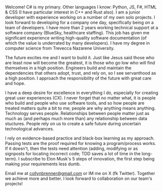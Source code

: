 Welcome! C# is my primary. Other languages I know: Python, JS, F#, HTML & CSS (I have particular interest in C++ and Rust also). I am a junior developer with experience working on a number of my own solo projects. I look forward to developing for a company one day, specifically being on a team of developers. I have more than 2 years working technical support at a software company (BlueSky, healthcare staffing). This job has given me significant experience writing high-quality software documentation (of which the value is underrated by many developers). I have my degree in computer science from Trevecca Nazarene University.

The future excites me and I want to build it. Just like Jesus said those who are least now will become the greatest, it is those who go low who will find themselves in a high position. Engineers build and maintain the dependencies that others adopt, trust, and rely on, so I see servanthood as a high position. I approach the responsibility of the future with great care and hope.

I have a deep desire for excellence in everything I do, especially for creating great user experiences (CX). I never forget that no matter what, it is people who build and people who use software tools, and so how people are treated matters quite a bit to me; people are why anything means anything. Technology serves people. Relationships between people matter just as much as (and perhaps much more than) any relationship between data stuctures. People rely on us to create a safe future during uncertain technological advances.

I rely on evidence-based practice and black-box learning as my approach. Passing tests are the proof required for knowing a program/process works. If it doesn't, then the tests need attention (adding, modifying or as signposts for locating incorrect code; TDD saves a lot of time in the long-term). I subscribe to Elon Musk's 5 steps of innovation, the first step being making your requirements less dumb.

Email me at collynbrenner@gmail.com or IM me on X (fk Twitter). Together we achieve more and better. I look forward to collaboration on our team's projects!
